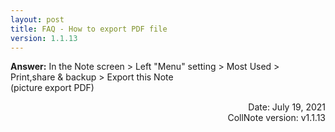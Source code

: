 ```yaml
---
layout: post
title: FAQ - How to export PDF file
version: 1.1.13
---
```


**Answer:** In the Note screen > Left "Menu" setting > Most Used > Print,share & backup > Export this Note  
(picture export PDF)

<p align="right">
Date: July 19, 2021<br>
CollNote version: v1.1.13<br>   
</p>
